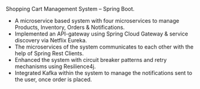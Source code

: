 Shopping Cart Management System – Spring Boot.
- A microservice based system with four microservices to manage Products, Inventory, Orders & Notifications.
-	Implemented an API-gateway using Spring Cloud Gateway & service discovery via Netflix Eureka. 
-	The microservices of the system communicates to each other with the help of Spring Rest Clients.
-	Enhanced the system with circuit breaker patterns and retry mechanisms using Resilience4j.
- Integrated Kafka within the system to manage the notifications sent to the user, once order is placed.
